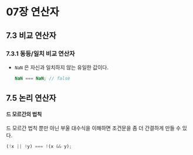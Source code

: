 # 07장 연산자

## 7.3 비교 연산자

### 7.3.1 동등/일치 비교 연산자

- `NaN` 은 자신과 일치하지 않는 유일한 값이다.
  ```js
  NaN === NaN; // false
  ```

## 7.5 논리 연산자

#### 드 모르간의 법칙

드 모르간 법칙 뿐만 아닌 부울 대수식을 이해하면 조건문을 좀 더 간결하게 만들 수 있다.

```js
(!x || !y) === !(x && y);
```
